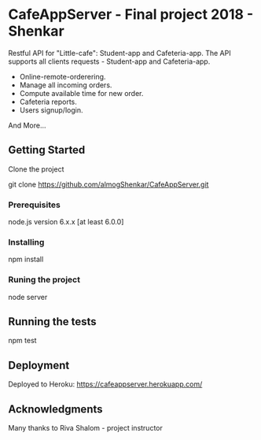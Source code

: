 # CafeAppServer - Final project 2018 - Shenkar

Restful API for "Little-cafe": Student-app and Cafeteria-app.
The API supports all clients requests - Student-app and Cafeteria-app.
* Online-remote-orderering.
* Manage all incoming orders.
* Compute available time for new order.
* Cafeteria reports.
* Users signup/login.

And More...

## Getting Started

Clone the project

git clone https://github.com/almogShenkar/CafeAppServer.git

### Prerequisites

node.js version 6.x.x [at least 6.0.0]

### Installing

npm install

### Runing the project

node server

## Running the tests

npm test

## Deployment

Deployed to Heroku: https://cafeappserver.herokuapp.com/

## Acknowledgments
Many thanks to Riva Shalom - project instructor

